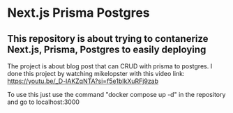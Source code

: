 # Next.js Prisma Postgres
## This repository is about trying to contanerize Next.js, Prisma, Postgres to easily deploying

The project is about blog post that can CRUD with prisma to postgres. I done this project by watching mikelopster with this video link:
https://youtu.be/_D-lAKZqNTA?si=f5e1bIkXuRFj9zab

To use this just use the command "docker compose up -d" in the repository and go to localhost:3000

